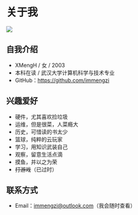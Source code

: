 # 关于我

![](https://komarev.com/ghpvc/?username=immengzi)

## 自我介绍

- XMengH / 女 / 2003
- 本科在读 / 武汉大学计算机科学与技术专业
- GitHub：https://github.com/immengzi

## 兴趣爱好

- 硬件，尤其喜欢捡垃圾
- 运维，但是很菜，人菜瘾大
- 历史，可惜读的书太少
- 篮球，纯粹的云玩家
- 学习，用知识武装自己
- 观察，留意生活点滴
- 摸鱼，并以之为荣
- ~~打游戏~~（已过时）

## 联系方式

- Email：immengzi@outlook.com（我会随时查看）
